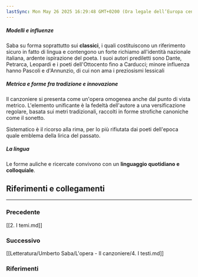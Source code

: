 ```yaml
---
lastSync: Mon May 26 2025 16:29:48 GMT+0200 (Ora legale dell’Europa centrale)
---
```

##### Modelli e influenze
Saba su forma soprattutto sui **classici**, i quali costituiscono un riferimento sicuro in fatto di lingua e contengono un forte richiamo all'identità nazionale italiana, ardente ispirazione del poeta.
I suoi autori prediletti sono Dante, Petrarca, Leopardi e i poeti dell'Ottocento fino a Carducci; minore influenza hanno Pascoli e d'Annunzio, di cui non ama i preziosismi lessicali

##### Metrica e forme fra tradizione e innovazione
Il canzoniere si presenta come un'opera omogenea anche dal punto di vista metrico. L'elemento unificante è la fedeltà dell'autore a una versificazione regolare, basata sui metri tradizionali, raccolti in forme strofiche canoniche come il sonetto.

Sistematico è il ricorso alla rima, per lo più rifiutata dai poeti dell'epoca quale emblema della lirica del passato.

##### La lingua
Le forme auliche e ricercate convivono con un **linguaggio quotidiano e colloquiale**.


## Riferimenti e collegamenti
---
### Precedente
[[2. I temi.md]]

### Successivo
[[Letteratura/Umberto Saba/L'opera - Il canzoniere/4. I testi.md]]

### Riferimenti
